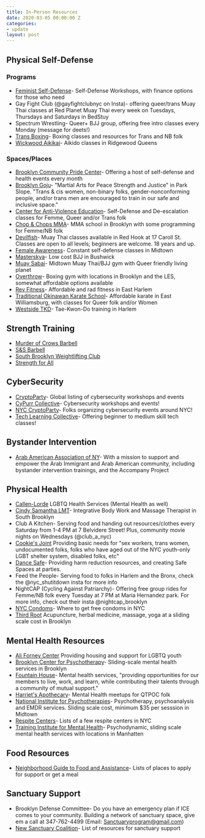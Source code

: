 ```yaml
---
title: In-Person Resources
date: 2020-03-05 00:00:00 Z
categories:
- update
layout: post
---
```


## Physical Self-Defense

### Programs
* [Feminist Self-Defense](http://www.feministselfdefense.com/)- Self-Defense Workshops, with finance options for those who need
* Gay Fight Club (@gayfightclubnyc on Insta)- offering queer/trans Muay Thai classes at Red Planet Muay Thai every week on Tuesdays, Thursdays and Saturdays in BedStuy
* Spectrum Wrestling- Queer+ BJJ group, offering free intro classes every Monday (message for deets!)
* [Trans Boxing](https://www.transboxing.org/)- Boxing classes and resources for Trans and NB folk
* [Wickwood Aikikai](https://www.facebook.com/aikidoofwickwood/)- Aikido classes in Ridgewood Queens

### Spaces/Places
* [Brooklyn Community Pride Center](http://lgbtbrooklyn.org/)- Offering a host of self-defense and health events every month
* [Brooklyn Goju](https://brooklyngoju.com/)- "Martial Arts for Peace Strength and Justice" in Park Slope. "Trans & cis women, non-binary folks, gender-nonconforming people, and/or trans men are encouraged to train in our safe and inclusive space."
* [Center for Anti-Violence Education](https://caeny.org/)- Self-Defense and De-escalation classes for Femme, Queer and/or Trans folk
* [Chop & Chops MMA](https://www.chopandchopsmma.com/)- MMA school in Brooklyn with some programming for Femme/NB folk
* [Devilfish](https://www.devilfishathletics.com/)- Muay Thai classes available in Red Hook at 17 Caroll St. Classes are open to all levels; beginners are welcome. 18 years and up. 
* [Female Awareness](http://femaleawareness.com/)- Constant self-defense classes in Midtown
* [Masterskya](http://masterskya.com/)- Low cost BJJ in Bushwick
* [Muay Sabai](https://muaysabaicamp.com/)- Midtown Muay Thai/BJJ gym with Queer friendly living planet
* [Overthrow](https://overthrownyc.com/membership/)- Boxing gym with locations in Brooklyn and the LES, somewhat affordable options available
* [Rev Fitness](http://www.revolutionaryfitness.org/)- Affordable and rad fitness in East Harlem
* [Traditional Okinawan Karate School](http://www.tokarate.com/)- Affordable karate in East Williamsburg, with classes for Queer folk and/or Women      
* [Westside TKD](http://westsidetkd.com/)- Tae-Kwon-Do training in Harlem

## Strength Training
* [Murder of Crows Barbell](http://www.murderofcrowsbarbell.com/)
* [S&S Barbell](http://snsbarbell.com/)
* [South Brooklyn Weightlifting Club](https://southbrooklynwc.com/)
* [Strength for All](http://strengthforallnyc.com/)

## CyberSecurity
* [CryptoParty](https://www.cryptoparty.in/)- Global listing of cybersecurity workshops and events
* [CyPurr Collective](https://cypurr.nyc)- Cybersecurity workshops and events!
* [NYC CryptoParty](https://www.meetup.com/New-York-Cryptoparty-Network/?_cookie-check=qWDtBFUHlownGc-E)- Folks organizing cybersecurity events around NYC!
* [Tech Learning Collective](https://techlearningcollective.com/)- Offering beginner to medium skill tech classes!

## Bystander Intervention
* [Arab American Association of NY](http://www.arabamericanny.org/)- With a mission to support and empower the Arab Immigrant and Arab American community, including bystander intervention trainings, and the Accompany Project

## Physical Health
* [Callen-Lorde](http://callen-lorde.org/our-services/) LGBTQ Health Services (Mental Health as well)
* [Cindy Samantha LMT](https://cindysamanthalmt.wordpress.com)- Integrative Body Work and Massage Therapist in South Brooklyn
* Club A Kitchen- Serving food and handing out resources/clothes every Saturday from 1-4 PM at 7 Belvidere Street! Plus, community movie nights on Wednesdays (@club_a_nyc)
* [Cookie's Joint](https://cookiesjoint.wordpress.com/) Providing basic needs for "sex workers, trans women, undocumented folks, folks who have aged out of the NYC youth-only LGBT shelter system, disabled folks, etc"
* [Dance Safe](https://dancesafe.org/)- Providing harm reduction resources, and creating Safe Spaces at parties.
* Feed the People- Serving food to folks in Harlem and the Bronx, check the @nyc_shutitdown insta for more info
* NightCAP (Cycling Against Patriarchy)- Offering free group rides for Femme/NB folk every Tuesday at 7 PM at Maria Hernandez park. For more info, check out their insta @nightcap_brooklyn
* [NYC Condoms](https://a816-healthpsi.nyc.gov/NYCHealthMap/home/ByServices?services=15)- Where to get free condoms in NYC
* [Third Root](https://thirdroot.org/) Acupuncture, herbal medicine, massage, yoga at a sliding scale cost in Brooklyn

## Mental Health Resources
* [Ali Forney Center](https://www.aliforneycenter.org/about-us/) Providing housing and support for LGBTQ youth
* [Brooklyn Center for Psychotherapy](http://www.newdirectionsbrooklyn.com/)- Sliding-scale mental health services in Brooklyn
* [Fountain House](https://www.fountainhouse.org/content/membership)- Mental health services, "providing opportunities for our members to live, work, and learn, while contributing their talents through a community of mutual support." 
* [Harriet's Apothecary](http://www.harrietsapothecary.com/)- Mental Health meetups for QTPOC folk
* [National Institute for Psychotherapies](https://nipinst.org/)- Psychotherapy, psychoanalysis and EMDR services. Sliding scale cost, minimum $35 per sesssion in Midtown
* [Respite Centers](https://www1.nyc.gov/site/doh/health/health-topics/crisis-emergency-services-respite-centers.page)- Lists of a few respite centers in NYC
* [Training Institute for Mental Health](https://www.timh.org/)- Psychodynamic, sliding scale mental health services with locations in Manhatten

## Food Resources
* [Neighborhood Guide to Food and Assistance](http://hungerfreenyc.org/sites/default/files/atoms/files/Citywide%20English_1.pdf)- Lists of places to apply for support or get a meal

## Sanctuary Support
* Brooklyn Defense Committee- Do you have an emergency plan if ICE comes to your community. Building a network of sanctuary space, give em a call at 347-762-4499 (Email: Sanctuaryprogram@gmail.com)
* [New Sanctuary Coalition](http://www.newsanctuarynyc.org/get-support/)- List of resources for sanctuary support
